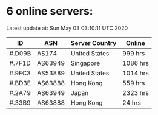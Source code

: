 # 6 online servers:

Latest update at: Sun May 03 03:10:11 UTC 2020

| ID | ASN | Server Country | Online |
| -- | --- | -------------- | ------ |
| #.D09B | AS174 | United States | 999 hrs |
| #.7F1D | AS63949 | Singapore | 1086 hrs |
| #.9FC3 | AS53889 | United States | 1014 hrs |
| #.BD3E | AS63888 | Hong Kong | 559 hrs |
| #.2A79 | AS63949 | Japan | 2323 hrs |
| #.33B9 | AS63888 | Hong Kong | 24 hrs |

